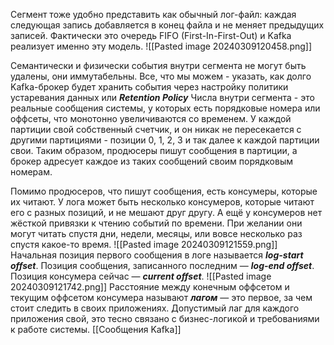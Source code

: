 Сегмент тоже удобно представить как обычный лог-файл: каждая следующая запись добавляется в конец файла и не меняет предыдущих записей. Фактически это очередь FIFO (First-In-First-Out) и Kafka реализует именно эту модель.
![[Pasted image 20240309120458.png]]

Семантически и физически события внутри сегмента не могут быть удалены, они иммутабельны. Все, что мы можем - указать, как долго Kafka-брокер будет хранить события через настройку политики устаревания данных или **_Retention Policy_**
Числа внутри сегмента - это реальные сообщения системы, у которых есть порядковые номера или оффсеты, что монотонно увеличиваются со временем. У каждой партиции свой собственный счетчик, и он никак не пересекается с другими партициями - позиции 0, 1, 2, 3 и так далее к каждой партиции свои. Таким образом, продюсеры пишут сообщения в партиции, а брокер адресует каждое из таких сообщений своим порядковым номерам.

Помимо продюсеров, что пишут сообщения, есть консумеры, которые их читают. У лога может быть несколько консумеров, которые читают его с разных позиций, и не мешают друг другу. А ещё у консумеров нет жёсткой привязки к чтению событий по времени. При желании они могут читать спустя дни, недели, месяцы, или вовсе несколько раз спустя какое-то время.
![[Pasted image 20240309121559.png]]
Начальная позиция первого сообщения в логе называется **_log-start offset_**. Позиция сообщения, записанного последним — **_log-end offset_**. Позиция консумера сейчас — **_current offset_**.
![[Pasted image 20240309121742.png]]
Расстояние между конечным оффсетом и текущим оффсетом консумера называют **_лагом_** — это первое, за чем стоит следить в своих приложениях. Допустимый лаг для каждого приложения свой, это тесно связано с бизнес-логикой и требованиями к работе системы.
[[Сообщения Kafka]]